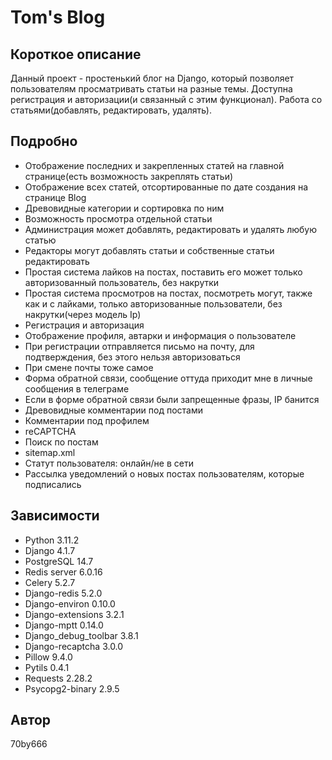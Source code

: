 # Tom's Blog

## Короткое описание
Данный проект - простенький блог на Django, который позволяет пользователям просматривать статьи на разные темы. Доступна регистрация и авторизации(и связанный с этим функционал). Работа со статьями(добавлять, редактировать, удалять).

## Подробно
* Отображение последних и закрепленных статей на главной странице(есть возможность закреплять статьи)
* Отображение всех статей, отсортированные по дате создания на странице Blog
* Древовидные категории и сортировка по ним
* Возможность просмотра отдельной статьи
* Администрация может добавлять, редактировать и удалять любую статью
* Редакторы могут добавлять статьи и собственные статьи редактировать
* Простая система лайков на постах, поставить его может только авторизованный пользователь, без накрутки
* Простая система просмотров на постах, посмотреть могут, также как и с лайками, только авторизованные пользователи, без накрутки(через модель Ip)
* Регистрация и авторизация
* Отображение профиля, автарки и информация о пользователе
* При регистрации отправляется письмо на почту, для подтверждения, без этого нельзя авторизоваться
* При смене почты тоже самое
* Форма обратной связи, сообщение оттуда приходит мне в личные сообщения в телеграме
* Если в форме обратной связи были запрещенные фразы, IP банится
* Древовидные комментарии под постами
* Комментарии под профилем
* reCAPTCHA
* Поиск по постам
* sitemap.xml
* Статут пользователя: онлайн/не в сети
* Рассылка уведомлений о новых постах пользователям, которые подписались

## Зависимости

* Python 3.11.2
* Django 4.1.7
* PostgreSQL 14.7
* Redis server 6.0.16
* Celery 5.2.7
* Django-redis 5.2.0
* Django-environ 0.10.0
* Django-extensions 3.2.1
* Django-mptt 0.14.0
* Django_debug_toolbar 3.8.1
* Django-recaptcha 3.0.0
* Pillow 9.4.0
* Pytils 0.4.1
* Requests 2.28.2
* Psycopg2-binary 2.9.5

## Автор

70by666
